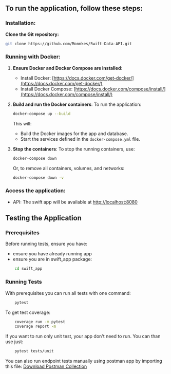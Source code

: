 ## To run the application, follow these steps:

### Installation:

**Clone the Git repository:**

```bash
git clone https://github.com/Monnkes/Swift-Data-API.git
```

### Running with Docker:

1. **Ensure Docker and Docker Compose are installed**:
    - Install Docker: [https://docs.docker.com/get-docker/](https://docs.docker.com/get-docker/)
    - Install Docker Compose: [https://docs.docker.com/compose/install/](https://docs.docker.com/compose/install/)


2. **Build and run the Docker containers**:
   To run the application:
   ```bash
   docker-compose up --build
   ```

   This will:
    - Build the Docker images for the app and database.
    - Start the services defined in the `docker-compose.yml` file.

3. **Stop the containers**:
   To stop the running containers, use:
   ```bash
   docker-compose down
   ```
   Or, to remove all containers, volumes, and networks:
   ```bash
   docker-compose down -v
   ```

### Access the application:

- API: The swift app will be available at [http://localhost:8080](http://localhost:8080)

## Testing the Application

### Prerequisites
Before running tests, ensure you have:
- ensure you have already running app
- ensure you are in swift_app package:
```bash
    cd swift_app
```

### Running Tests
With prerequisites you can run all tests with one command:
```bash
    pytest
```

To get test coverage:
```bash
    coverage run -m pytest
    coverage report -m
```

If you want to run only unit test, your app don't need to run.
You can than use just:
```bash
    pytest tests/unit
```

You can also run endpoint tests manually using postman app by importing this file:
[Download Postman Collection](./SwiftAPI.postman_collection.json)